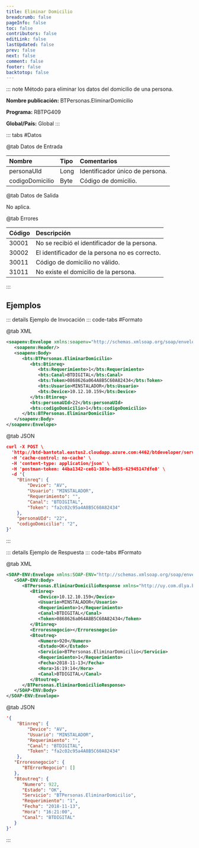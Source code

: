 ```yaml
---
title: Eliminar Domicilio
breadcrumb: false
pageInfo: false
toc: false
contributors: false
editLink: false
lastUpdated: false
prev: false
next: false
comment: false
footer: false
backtotop: false
---
```


<!-- ABRE DATOS DEL MÉTODO -->
::: note Método para eliminar los datos del domicilio de una persona.

**Nombre publicación:** BTPersonas.EliminarDomicilio

**Programa:** RBTPG409

**Global/País:** Global
:::
<!-- CIERRA DATOS DEL MÉTODO -->

<!-- ABRE TABLA DE DATOS -->
::: tabs #Datos 

@tab Datos de Entrada

Nombre | Tipo | Comentarios
:--------- | :--------- | :---------
personaUId | Long | Identificador único de persona.
codigoDomicilio | Byte | Código de domicilio.

@tab Datos de Salida

No aplica.

@tab Errores

Código | Descripción
:--------- | :-----------
30001 | No se recibió el identificador de la persona.
30002 | El identificador de la persona no es correcto.
30011 | Código de domicilio no válido.
31011 | No existe el domicilio de la persona.
::: 
<!-- CIERRA TABLA DE DATOS -->

## **Ejemplos**

<!-- ABRE EJEMPLO DE INVOCACIÓN -->
::: details Ejemplo de Invocación 
::: code-tabs #Formato

@tab XML
```xml
<soapenv:Envelope xmlns:soapenv="http://schemas.xmlsoap.org/soap/envelope/" xmlns:bts="http://uy.com.dlya.bantotal/BTSOA/">
   <soapenv:Header/>
   <soapenv:Body>
      <bts:BTPersonas.EliminarDomicilio>
         <bts:Btinreq>
            <bts:Requerimiento>1</bts:Requerimiento>
            <bts:Canal>BTDIGITAL</bts:Canal>
            <bts:Token>0868626a064A8B5C60A82434</bts:Token>
            <bts:Usuario>MINSTALADOR</bts:Usuario>
            <bts:Device>10.12.10.159</bts:Device>
         </bts:Btinreq>
         <bts:personaUId>22</bts:personaUId>
         <bts:codigoDomicilio>1</bts:codigoDomicilio>
      </bts:BTPersonas.EliminarDomicilio>
   </soapenv:Body>
</soapenv:Envelope>
```

@tab JSON
```json
curl -X POST \
  'http://btd-bantotal.eastus2.cloudapp.azure.com:4462/btdeveloper/servlet/com.dlya.bantotal.odwsbt_BTPersonas_v1?EliminarDomicilio=' \
  -H 'cache-control: no-cache' \
  -H 'content-type: application/json' \
  -H 'postman-token: 44ba1342-ce61-303e-bd55-62945147dfe0' \
  -d '{
	"Btinreq": {
		"Device": "AV",
		"Usuario": "MINSTALADOR",
		"Requerimiento": "",
		"Canal": "BTDIGITAL",
		"Token": "fa2c02c95a4A8B5C60A82434"
	},
	"personaUId": "22",
    "codigoDomicilio": "2",
}'
```
:::
<!-- CIERRA EJEMPLO DE INVOCACIÓN -->

<!-- ABRE EJEMPLO DE RESPUESTA -->
::: details Ejemplo de Respuesta 
::: code-tabs #Formato

@tab XML
```xml
<SOAP-ENV:Envelope xmlns:SOAP-ENV="http://schemas.xmlsoap.org/soap/envelope/" xmlns:xsd="http://www.w3.org/2001/XMLSchema" xmlns:SOAP-ENC="http://schemas.xmlsoap.org/soap/encoding/" xmlns:xsi="http://www.w3.org/2001/XMLSchema-instance">
   <SOAP-ENV:Body>
      <BTPersonas.EliminarDomicilioResponse xmlns="http://uy.com.dlya.bantotal/BTSOA/">
         <Btinreq>
            <Device>10.12.10.159</Device>
            <Usuario>MINSTALADOR</Usuario>
            <Requerimiento>1</Requerimiento>
            <Canal>BTDIGITAL</Canal>
            <Token>0868626a064A8B5C60A82434</Token>
         </Btinreq>
         <Erroresnegocio></Erroresnegocio>
         <Btoutreq>
            <Numero>920</Numero>
            <Estado>OK</Estado>
            <Servicio>BTPersonas.EliminarDomicilio</Servicio>
            <Requerimiento>1</Requerimiento>
            <Fecha>2018-11-13</Fecha>
            <Hora>16:19:14</Hora>
            <Canal>BTDIGITAL</Canal>
         </Btoutreq>
      </BTPersonas.EliminarDomicilioResponse>
   </SOAP-ENV:Body>
</SOAP-ENV:Envelope>
```

@tab JSON
```json
'{
	"Btinreq": {
		"Device": "AV",
		"Usuario": "MINSTALADOR",
		"Requerimiento": "",
		"Canal": "BTDIGITAL",
		"Token": "fa2c02c95a4A8B5C60A82434"
	},
   "Erroresnegocio": {
      "BTErrorNegocio": []
   },
   "Btoutreq": {
      "Numero": 922,
      "Estado": "OK",
      "Servicio": "BTPersonas.EliminarDomicilio",
      "Requerimiento": "1",
      "Fecha": "2018-11-13",
      "Hora": "16:21:00",
      "Canal": "BTDIGITAL"
   }
}'
```
::: 
<!-- CIERRA EJEMPLO DE RESPUESTA -->